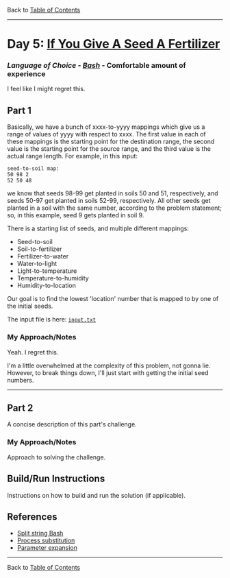 Back to [Table of Contents](../README.md#table-of-contents)

---

# Day 5: [If You Give A Seed A Fertilizer](https://adventofcode.com/2023/day/5)

### *Language of Choice - [Bash](https://www.gnu.org/software/bash/)* - Comfortable amount of experience

I feel like I might regret this.

## Part 1

Basically, we have a bunch of xxxx-to-yyyy mappings which give us a range of values of yyyy with respect to xxxx. The first value in each of these mappings is the starting
point for the destination range, the second value is the starting point for the source
range, and the third value is the actual range length. For example, in this input:
```text
seed-to-soil map:
50 98 2
52 50 48
```
we know that seeds 98-99 get planted in soils 50 and 51, respectively, and seeds 50-97 get planted in soils 52-99, respectively. All other seeds get planted in a soil with the same number, according to the problem statement; so, in this example, seed 9 gets planted in soil 9.

There is a starting list of seeds, and multiple different mappings:
- Seed-to-soil
- Soil-to-fertilizer
- Fertilizer-to-water
- Water-to-light
- Light-to-temperature
- Temperature-to-humidity
- Humidity-to-location

Our goal is to find the lowest 'location' number that is mapped to by one of the initial seeds.

The input file is here: [`input.txt`](input.txt)

### My Approach/Notes


Yeah. I regret this.

I'm a little overwhelmed at the complexity of this problem, not gonna lie. However, to break things down, I'll just start with getting the initial seed numbers. 

---



## Part 2

A concise description of this part's challenge.

### My Approach/Notes

Approach to solving the challenge.

## Build/Run Instructions

Instructions on how to build and run the solution (if applicable).

## References

- [Split string Bash](https://www.geeksforgeeks.org/bash-scripting-split-string/)
- [Process substitution](https://tldp.org/LDP/abs/html/process-sub.html)
- [Parameter expansion](https://www.gnu.org/software/bash/manual/bash.html#Shell-Parameter-Expansion)

---

Back to [Table of Contents](../README.md#table-of-contents)